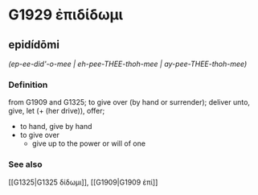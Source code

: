 # G1929 ἐπιδίδωμι

## epidídōmi

_(ep-ee-did'-o-mee | eh-pee-THEE-thoh-mee | ay-pee-THEE-thoh-mee)_

### Definition

from G1909 and G1325; to give over (by hand or surrender); deliver unto, give, let (+ (her drive)), offer; 

- to hand, give by hand
- to give over
  - give up to the power or will of one

### See also

[[G1325|G1325 δίδωμι]], [[G1909|G1909 ἐπί]]
